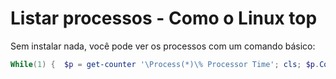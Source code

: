 # Listar processos - Como o Linux top

Sem instalar nada, você pode ver os processos com um comando básico:

```ps1
While(1) {  $p = get-counter '\Process(*)\% Processor Time'; cls; $p.CounterSamples | sort -des CookedValue | select -f 15 | ft -a}
```

